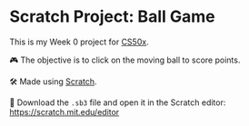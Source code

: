 # Scratch Project: Ball Game

This is my Week 0 project for [CS50x](https://cs50.harvard.edu/x/2025/).

🎮 The objective is to click on the moving ball to score points.

🛠 Made using [Scratch](https://scratch.mit.edu).

📂 Download the `.sb3` file and open it in the Scratch editor: https://scratch.mit.edu/editor
